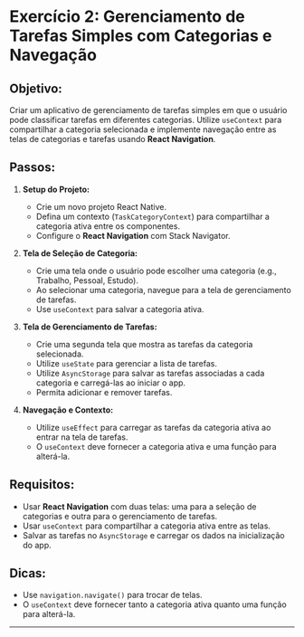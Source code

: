 # Exercício 2: Gerenciamento de Tarefas Simples com Categorias e Navegação

## Objetivo:
Criar um aplicativo de gerenciamento de tarefas simples em que o usuário pode classificar tarefas em diferentes categorias. Utilize `useContext` para compartilhar a categoria selecionada e implemente navegação entre as telas de categorias e tarefas usando **React Navigation**.

## Passos:

1. **Setup do Projeto:**
   - Crie um novo projeto React Native.
   - Defina um contexto (`TaskCategoryContext`) para compartilhar a categoria ativa entre os componentes.
   - Configure o **React Navigation** com Stack Navigator.

2. **Tela de Seleção de Categoria:**
   - Crie uma tela onde o usuário pode escolher uma categoria (e.g., Trabalho, Pessoal, Estudo).
   - Ao selecionar uma categoria, navegue para a tela de gerenciamento de tarefas.
   - Use `useContext` para salvar a categoria ativa.

3. **Tela de Gerenciamento de Tarefas:**
   - Crie uma segunda tela que mostra as tarefas da categoria selecionada.
   - Utilize `useState` para gerenciar a lista de tarefas.
   - Utilize `AsyncStorage` para salvar as tarefas associadas a cada categoria e carregá-las ao iniciar o app.
   - Permita adicionar e remover tarefas.

4. **Navegação e Contexto:**
   - Utilize `useEffect` para carregar as tarefas da categoria ativa ao entrar na tela de tarefas.
   - O `useContext` deve fornecer a categoria ativa e uma função para alterá-la.

## Requisitos:
- Usar **React Navigation** com duas telas: uma para a seleção de categorias e outra para o gerenciamento de tarefas.
- Usar `useContext` para compartilhar a categoria ativa entre as telas.
- Salvar as tarefas no `AsyncStorage` e carregar os dados na inicialização do app.

## Dicas:
- Use `navigation.navigate()` para trocar de telas.
- O `useContext` deve fornecer tanto a categoria ativa quanto uma função para alterá-la.

---
